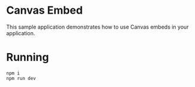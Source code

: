 # Canvas Embed
This sample application demonstrates how to use Canvas embeds in your application.

# Running

```
npm i
npm run dev
```